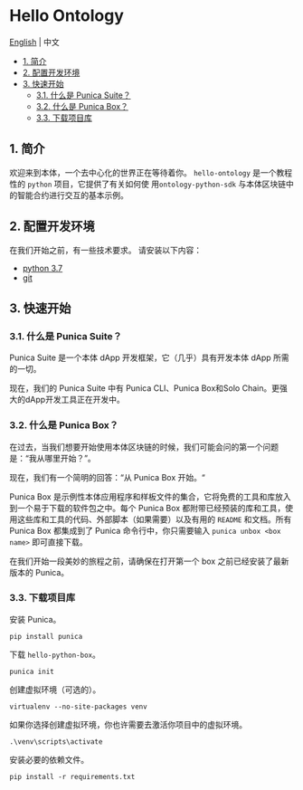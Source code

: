 # Hello Ontology

[English](README.md) | 中文

- [1. 简介](#1-简介)
- [2. 配置开发环境](#2-配置开发环境)
- [3. 快速开始](#3-快速开始)
    - [3.1. 什么是 Punica Suite？](#31-什么是-punica-suite)
    - [3.2. 什么是 Punica Box？](#32-什么是-punica-box)
    - [3.3. 下载项目库](#33-下载项目库)

## 1. 简介

欢迎来到本体，一个去中心化的世界正在等待着你。 `hello-ontology` 是一个教程性的 `python` 项目，它提供了有关如何使 用`ontology-python-sdk` 与本体区块链中的智能合约进行交互的基本示例。

## 2. 配置开发环境

在我们开始之前，有一些技术要求。 请安装以下内容：

- [python 3.7](https://www.python.org/downloads/release/python-370/)
- [git](https://git-scm.com/)

## 3. 快速开始

### 3.1. 什么是 Punica Suite？

Punica Suite 是一个本体 dApp 开发框架，它（几乎）具有开发本体 dApp 所需的一切。

现在，我们的 Punica Suite 中有 Punica CLI、Punica Box和Solo Chain。更强大的dApp开发工具正在开发中。

### 3.2. 什么是 Punica Box？

在过去，当我们想要开始使用本体区块链的时候，我们可能会问的第一个问题是：“我从哪里开始？”。

现在，我们有一个简明的回答：“从 Punica Box 开始。“

Punica Box 是示例性本体应用程序和样板文件的集合，它将免费的工具和库放入到一个易于下载的软件包之中。每个 Punica Box 都附带已经预装的库和工具，使用这些库和工具的代码、外部脚本（如果需要）以及有用的 `README` 和文档。所有 Punica Box 都集成到了 Punica 命令行中，你只需要输入 `punica unbox <box name>` 即可直接下载。

在我们开始一段美妙的旅程之前，请确保在打开第一个 box 之前已经安装了最新版本的 Punica。

### 3.3. 下载项目库

安装 Punica。

```shell
pip install punica
```

下载 `hello-python-box`。

```shell
punica init
```

创建虚拟环境（可选的）。

```shell
virtualenv --no-site-packages venv
```

如果你选择创建虚拟环境，你也许需要去激活你项目中的虚拟环境。

```shell
.\venv\scripts\activate
```

安装必要的依赖文件。


```shell
pip install -r requirements.txt
```
